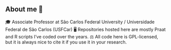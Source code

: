 ## About me 👋

🎓 Associate Professor at São Carlos Federal University / Universidade Federal de São Carlos (USFCar)
🖥 Repositories hosted here are mostly Praat and R scripts I’ve coded over the years.
⚖ All code here is GPL-licensed, but it is always nice to cite it if you use it in your research.
